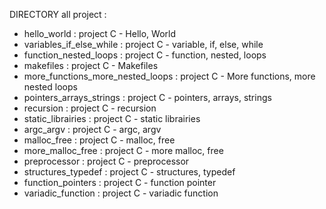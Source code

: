 DIRECTORY all project :
 
- hello_world : project C - Hello, World
- variables_if_else_while : project C - variable, if, else, while
- function_nested_loops : project C - function, nested, loops
- makefiles : project C - Makefiles
- more_functions_more_nested_loops : project C - More functions, more nested loops
- pointers_arrays_strings : project C - pointers, arrays, strings
- recursion : project C - recursion
- static_librairies : project C - static librairies
- argc_argv : project C - argc, argv
- malloc_free : project C - malloc, free
- more_malloc_free : project C - more malloc, free
- preprocessor : project C - preprocessor
- structures_typedef : project C - structures, typedef
- function_pointers : project C - function pointer
- variadic_function : project C - variadic function
